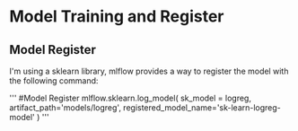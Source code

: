 # Model Training and Register

## Model Register
I'm using a sklearn library, mlflow provides a way to register the model with the following command:

'''
  #Model Register
  mlflow.sklearn.log_model(
        sk_model = logreg,
        artifact_path='models/logreg',
        registered_model_name='sk-learn-logreg-model'
  )
 '''
